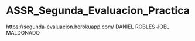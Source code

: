 # ASSR_Segunda_Evaluacion_Practica
https://segunda-evaluacion.herokuapp.com/
DANIEL ROBLES
JOEL MALDONADO
